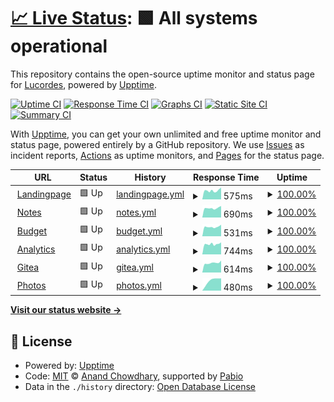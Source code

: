 # [📈 Live Status](https://status.lucacordes.com): <!--live status--> **🟩 All systems operational**

This repository contains the open-source uptime monitor and status page for [Lucordes](https://status.lucacordes.com), powered by [Upptime](https://github.com/upptime/upptime).

[![Uptime CI](https://github.com/lucordes/lucordes.github.io/workflows/Uptime%20CI/badge.svg)](https://github.com/lucordes/lucordes.github.io/actions?query=workflow%3A%22Uptime+CI%22)
[![Response Time CI](https://github.com/lucordes/lucordes.github.io/workflows/Response%20Time%20CI/badge.svg)](https://github.com/lucordes/lucordes.github.io/actions?query=workflow%3A%22Response+Time+CI%22)
[![Graphs CI](https://github.com/lucordes/lucordes.github.io/workflows/Graphs%20CI/badge.svg)](https://github.com/lucordes/lucordes.github.io/actions?query=workflow%3A%22Graphs+CI%22)
[![Static Site CI](https://github.com/lucordes/lucordes.github.io/workflows/Static%20Site%20CI/badge.svg)](https://github.com/lucordes/lucordes.github.io/actions?query=workflow%3A%22Static+Site+CI%22)
[![Summary CI](https://github.com/lucordes/lucordes.github.io/workflows/Summary%20CI/badge.svg)](https://github.com/lucordes/lucordes.github.io/actions?query=workflow%3A%22Summary+CI%22)

With [Upptime](https://upptime.js.org), you can get your own unlimited and free uptime monitor and status page, powered entirely by a GitHub repository. We use [Issues](https://github.com/lucordes/lucordes.github.io/issues) as incident reports, [Actions](https://github.com/lucordes/lucordes.github.io/actions) as uptime monitors, and [Pages](https://status.lucacordes.com) for the status page.

<!--start: status pages-->
<!-- This summary is generated by Upptime (https://github.com/upptime/upptime) -->
<!-- Do not edit this manually, your changes will be overwritten -->
<!-- prettier-ignore -->
| URL | Status | History | Response Time | Uptime |
| --- | ------ | ------- | ------------- | ------ |
| <img alt="" src="https://icons.duckduckgo.com/ip3/www.lucacordes.com.ico" height="13"> [Landingpage](https://www.lucacordes.com) | 🟩 Up | [landingpage.yml](https://github.com/lucordes/status/commits/HEAD/history/landingpage.yml) | <details><summary><img alt="Response time graph" src="./graphs/landingpage/response-time-week.png" height="20"> 575ms</summary><br><a href="https://status.lucacordes.com/history/landingpage"><img alt="Response time 575" src="https://img.shields.io/endpoint?url=https%3A%2F%2Fraw.githubusercontent.com%2Flucordes%2Fstatus%2FHEAD%2Fapi%2Flandingpage%2Fresponse-time.json"></a><br><a href="https://status.lucacordes.com/history/landingpage"><img alt="24-hour response time 575" src="https://img.shields.io/endpoint?url=https%3A%2F%2Fraw.githubusercontent.com%2Flucordes%2Fstatus%2FHEAD%2Fapi%2Flandingpage%2Fresponse-time-day.json"></a><br><a href="https://status.lucacordes.com/history/landingpage"><img alt="7-day response time 575" src="https://img.shields.io/endpoint?url=https%3A%2F%2Fraw.githubusercontent.com%2Flucordes%2Fstatus%2FHEAD%2Fapi%2Flandingpage%2Fresponse-time-week.json"></a><br><a href="https://status.lucacordes.com/history/landingpage"><img alt="30-day response time 575" src="https://img.shields.io/endpoint?url=https%3A%2F%2Fraw.githubusercontent.com%2Flucordes%2Fstatus%2FHEAD%2Fapi%2Flandingpage%2Fresponse-time-month.json"></a><br><a href="https://status.lucacordes.com/history/landingpage"><img alt="1-year response time 575" src="https://img.shields.io/endpoint?url=https%3A%2F%2Fraw.githubusercontent.com%2Flucordes%2Fstatus%2FHEAD%2Fapi%2Flandingpage%2Fresponse-time-year.json"></a></details> | <details><summary><a href="https://status.lucacordes.com/history/landingpage">100.00%</a></summary><a href="https://status.lucacordes.com/history/landingpage"><img alt="All-time uptime 100.00%" src="https://img.shields.io/endpoint?url=https%3A%2F%2Fraw.githubusercontent.com%2Flucordes%2Fstatus%2FHEAD%2Fapi%2Flandingpage%2Fuptime.json"></a><br><a href="https://status.lucacordes.com/history/landingpage"><img alt="24-hour uptime 100.00%" src="https://img.shields.io/endpoint?url=https%3A%2F%2Fraw.githubusercontent.com%2Flucordes%2Fstatus%2FHEAD%2Fapi%2Flandingpage%2Fuptime-day.json"></a><br><a href="https://status.lucacordes.com/history/landingpage"><img alt="7-day uptime 100.00%" src="https://img.shields.io/endpoint?url=https%3A%2F%2Fraw.githubusercontent.com%2Flucordes%2Fstatus%2FHEAD%2Fapi%2Flandingpage%2Fuptime-week.json"></a><br><a href="https://status.lucacordes.com/history/landingpage"><img alt="30-day uptime 100.00%" src="https://img.shields.io/endpoint?url=https%3A%2F%2Fraw.githubusercontent.com%2Flucordes%2Fstatus%2FHEAD%2Fapi%2Flandingpage%2Fuptime-month.json"></a><br><a href="https://status.lucacordes.com/history/landingpage"><img alt="1-year uptime 100.00%" src="https://img.shields.io/endpoint?url=https%3A%2F%2Fraw.githubusercontent.com%2Flucordes%2Fstatus%2FHEAD%2Fapi%2Flandingpage%2Fuptime-year.json"></a></details>
| <img alt="" src="https://icons.duckduckgo.com/ip3/notes.lucacordes.com.ico" height="13"> [Notes](https://notes.lucacordes.com) | 🟩 Up | [notes.yml](https://github.com/lucordes/status/commits/HEAD/history/notes.yml) | <details><summary><img alt="Response time graph" src="./graphs/notes/response-time-week.png" height="20"> 690ms</summary><br><a href="https://status.lucacordes.com/history/notes"><img alt="Response time 690" src="https://img.shields.io/endpoint?url=https%3A%2F%2Fraw.githubusercontent.com%2Flucordes%2Fstatus%2FHEAD%2Fapi%2Fnotes%2Fresponse-time.json"></a><br><a href="https://status.lucacordes.com/history/notes"><img alt="24-hour response time 690" src="https://img.shields.io/endpoint?url=https%3A%2F%2Fraw.githubusercontent.com%2Flucordes%2Fstatus%2FHEAD%2Fapi%2Fnotes%2Fresponse-time-day.json"></a><br><a href="https://status.lucacordes.com/history/notes"><img alt="7-day response time 690" src="https://img.shields.io/endpoint?url=https%3A%2F%2Fraw.githubusercontent.com%2Flucordes%2Fstatus%2FHEAD%2Fapi%2Fnotes%2Fresponse-time-week.json"></a><br><a href="https://status.lucacordes.com/history/notes"><img alt="30-day response time 690" src="https://img.shields.io/endpoint?url=https%3A%2F%2Fraw.githubusercontent.com%2Flucordes%2Fstatus%2FHEAD%2Fapi%2Fnotes%2Fresponse-time-month.json"></a><br><a href="https://status.lucacordes.com/history/notes"><img alt="1-year response time 690" src="https://img.shields.io/endpoint?url=https%3A%2F%2Fraw.githubusercontent.com%2Flucordes%2Fstatus%2FHEAD%2Fapi%2Fnotes%2Fresponse-time-year.json"></a></details> | <details><summary><a href="https://status.lucacordes.com/history/notes">100.00%</a></summary><a href="https://status.lucacordes.com/history/notes"><img alt="All-time uptime 100.00%" src="https://img.shields.io/endpoint?url=https%3A%2F%2Fraw.githubusercontent.com%2Flucordes%2Fstatus%2FHEAD%2Fapi%2Fnotes%2Fuptime.json"></a><br><a href="https://status.lucacordes.com/history/notes"><img alt="24-hour uptime 100.00%" src="https://img.shields.io/endpoint?url=https%3A%2F%2Fraw.githubusercontent.com%2Flucordes%2Fstatus%2FHEAD%2Fapi%2Fnotes%2Fuptime-day.json"></a><br><a href="https://status.lucacordes.com/history/notes"><img alt="7-day uptime 100.00%" src="https://img.shields.io/endpoint?url=https%3A%2F%2Fraw.githubusercontent.com%2Flucordes%2Fstatus%2FHEAD%2Fapi%2Fnotes%2Fuptime-week.json"></a><br><a href="https://status.lucacordes.com/history/notes"><img alt="30-day uptime 100.00%" src="https://img.shields.io/endpoint?url=https%3A%2F%2Fraw.githubusercontent.com%2Flucordes%2Fstatus%2FHEAD%2Fapi%2Fnotes%2Fuptime-month.json"></a><br><a href="https://status.lucacordes.com/history/notes"><img alt="1-year uptime 100.00%" src="https://img.shields.io/endpoint?url=https%3A%2F%2Fraw.githubusercontent.com%2Flucordes%2Fstatus%2FHEAD%2Fapi%2Fnotes%2Fuptime-year.json"></a></details>
| <img alt="" src="https://icons.duckduckgo.com/ip3/budget.lucacordes.com.ico" height="13"> [Budget](https://budget.lucacordes.com) | 🟩 Up | [budget.yml](https://github.com/lucordes/status/commits/HEAD/history/budget.yml) | <details><summary><img alt="Response time graph" src="./graphs/budget/response-time-week.png" height="20"> 531ms</summary><br><a href="https://status.lucacordes.com/history/budget"><img alt="Response time 531" src="https://img.shields.io/endpoint?url=https%3A%2F%2Fraw.githubusercontent.com%2Flucordes%2Fstatus%2FHEAD%2Fapi%2Fbudget%2Fresponse-time.json"></a><br><a href="https://status.lucacordes.com/history/budget"><img alt="24-hour response time 531" src="https://img.shields.io/endpoint?url=https%3A%2F%2Fraw.githubusercontent.com%2Flucordes%2Fstatus%2FHEAD%2Fapi%2Fbudget%2Fresponse-time-day.json"></a><br><a href="https://status.lucacordes.com/history/budget"><img alt="7-day response time 531" src="https://img.shields.io/endpoint?url=https%3A%2F%2Fraw.githubusercontent.com%2Flucordes%2Fstatus%2FHEAD%2Fapi%2Fbudget%2Fresponse-time-week.json"></a><br><a href="https://status.lucacordes.com/history/budget"><img alt="30-day response time 531" src="https://img.shields.io/endpoint?url=https%3A%2F%2Fraw.githubusercontent.com%2Flucordes%2Fstatus%2FHEAD%2Fapi%2Fbudget%2Fresponse-time-month.json"></a><br><a href="https://status.lucacordes.com/history/budget"><img alt="1-year response time 531" src="https://img.shields.io/endpoint?url=https%3A%2F%2Fraw.githubusercontent.com%2Flucordes%2Fstatus%2FHEAD%2Fapi%2Fbudget%2Fresponse-time-year.json"></a></details> | <details><summary><a href="https://status.lucacordes.com/history/budget">100.00%</a></summary><a href="https://status.lucacordes.com/history/budget"><img alt="All-time uptime 100.00%" src="https://img.shields.io/endpoint?url=https%3A%2F%2Fraw.githubusercontent.com%2Flucordes%2Fstatus%2FHEAD%2Fapi%2Fbudget%2Fuptime.json"></a><br><a href="https://status.lucacordes.com/history/budget"><img alt="24-hour uptime 100.00%" src="https://img.shields.io/endpoint?url=https%3A%2F%2Fraw.githubusercontent.com%2Flucordes%2Fstatus%2FHEAD%2Fapi%2Fbudget%2Fuptime-day.json"></a><br><a href="https://status.lucacordes.com/history/budget"><img alt="7-day uptime 100.00%" src="https://img.shields.io/endpoint?url=https%3A%2F%2Fraw.githubusercontent.com%2Flucordes%2Fstatus%2FHEAD%2Fapi%2Fbudget%2Fuptime-week.json"></a><br><a href="https://status.lucacordes.com/history/budget"><img alt="30-day uptime 100.00%" src="https://img.shields.io/endpoint?url=https%3A%2F%2Fraw.githubusercontent.com%2Flucordes%2Fstatus%2FHEAD%2Fapi%2Fbudget%2Fuptime-month.json"></a><br><a href="https://status.lucacordes.com/history/budget"><img alt="1-year uptime 100.00%" src="https://img.shields.io/endpoint?url=https%3A%2F%2Fraw.githubusercontent.com%2Flucordes%2Fstatus%2FHEAD%2Fapi%2Fbudget%2Fuptime-year.json"></a></details>
| <img alt="" src="https://icons.duckduckgo.com/ip3/analytics.lucacordes.com.ico" height="13"> [Analytics](https://analytics.lucacordes.com) | 🟩 Up | [analytics.yml](https://github.com/lucordes/status/commits/HEAD/history/analytics.yml) | <details><summary><img alt="Response time graph" src="./graphs/analytics/response-time-week.png" height="20"> 744ms</summary><br><a href="https://status.lucacordes.com/history/analytics"><img alt="Response time 744" src="https://img.shields.io/endpoint?url=https%3A%2F%2Fraw.githubusercontent.com%2Flucordes%2Fstatus%2FHEAD%2Fapi%2Fanalytics%2Fresponse-time.json"></a><br><a href="https://status.lucacordes.com/history/analytics"><img alt="24-hour response time 744" src="https://img.shields.io/endpoint?url=https%3A%2F%2Fraw.githubusercontent.com%2Flucordes%2Fstatus%2FHEAD%2Fapi%2Fanalytics%2Fresponse-time-day.json"></a><br><a href="https://status.lucacordes.com/history/analytics"><img alt="7-day response time 744" src="https://img.shields.io/endpoint?url=https%3A%2F%2Fraw.githubusercontent.com%2Flucordes%2Fstatus%2FHEAD%2Fapi%2Fanalytics%2Fresponse-time-week.json"></a><br><a href="https://status.lucacordes.com/history/analytics"><img alt="30-day response time 744" src="https://img.shields.io/endpoint?url=https%3A%2F%2Fraw.githubusercontent.com%2Flucordes%2Fstatus%2FHEAD%2Fapi%2Fanalytics%2Fresponse-time-month.json"></a><br><a href="https://status.lucacordes.com/history/analytics"><img alt="1-year response time 744" src="https://img.shields.io/endpoint?url=https%3A%2F%2Fraw.githubusercontent.com%2Flucordes%2Fstatus%2FHEAD%2Fapi%2Fanalytics%2Fresponse-time-year.json"></a></details> | <details><summary><a href="https://status.lucacordes.com/history/analytics">100.00%</a></summary><a href="https://status.lucacordes.com/history/analytics"><img alt="All-time uptime 100.00%" src="https://img.shields.io/endpoint?url=https%3A%2F%2Fraw.githubusercontent.com%2Flucordes%2Fstatus%2FHEAD%2Fapi%2Fanalytics%2Fuptime.json"></a><br><a href="https://status.lucacordes.com/history/analytics"><img alt="24-hour uptime 100.00%" src="https://img.shields.io/endpoint?url=https%3A%2F%2Fraw.githubusercontent.com%2Flucordes%2Fstatus%2FHEAD%2Fapi%2Fanalytics%2Fuptime-day.json"></a><br><a href="https://status.lucacordes.com/history/analytics"><img alt="7-day uptime 100.00%" src="https://img.shields.io/endpoint?url=https%3A%2F%2Fraw.githubusercontent.com%2Flucordes%2Fstatus%2FHEAD%2Fapi%2Fanalytics%2Fuptime-week.json"></a><br><a href="https://status.lucacordes.com/history/analytics"><img alt="30-day uptime 100.00%" src="https://img.shields.io/endpoint?url=https%3A%2F%2Fraw.githubusercontent.com%2Flucordes%2Fstatus%2FHEAD%2Fapi%2Fanalytics%2Fuptime-month.json"></a><br><a href="https://status.lucacordes.com/history/analytics"><img alt="1-year uptime 100.00%" src="https://img.shields.io/endpoint?url=https%3A%2F%2Fraw.githubusercontent.com%2Flucordes%2Fstatus%2FHEAD%2Fapi%2Fanalytics%2Fuptime-year.json"></a></details>
| <img alt="" src="https://icons.duckduckgo.com/ip3/git.lucacordes.com.ico" height="13"> [Gitea](https://git.lucacordes.com) | 🟩 Up | [gitea.yml](https://github.com/lucordes/status/commits/HEAD/history/gitea.yml) | <details><summary><img alt="Response time graph" src="./graphs/gitea/response-time-week.png" height="20"> 614ms</summary><br><a href="https://status.lucacordes.com/history/gitea"><img alt="Response time 614" src="https://img.shields.io/endpoint?url=https%3A%2F%2Fraw.githubusercontent.com%2Flucordes%2Fstatus%2FHEAD%2Fapi%2Fgitea%2Fresponse-time.json"></a><br><a href="https://status.lucacordes.com/history/gitea"><img alt="24-hour response time 614" src="https://img.shields.io/endpoint?url=https%3A%2F%2Fraw.githubusercontent.com%2Flucordes%2Fstatus%2FHEAD%2Fapi%2Fgitea%2Fresponse-time-day.json"></a><br><a href="https://status.lucacordes.com/history/gitea"><img alt="7-day response time 614" src="https://img.shields.io/endpoint?url=https%3A%2F%2Fraw.githubusercontent.com%2Flucordes%2Fstatus%2FHEAD%2Fapi%2Fgitea%2Fresponse-time-week.json"></a><br><a href="https://status.lucacordes.com/history/gitea"><img alt="30-day response time 614" src="https://img.shields.io/endpoint?url=https%3A%2F%2Fraw.githubusercontent.com%2Flucordes%2Fstatus%2FHEAD%2Fapi%2Fgitea%2Fresponse-time-month.json"></a><br><a href="https://status.lucacordes.com/history/gitea"><img alt="1-year response time 614" src="https://img.shields.io/endpoint?url=https%3A%2F%2Fraw.githubusercontent.com%2Flucordes%2Fstatus%2FHEAD%2Fapi%2Fgitea%2Fresponse-time-year.json"></a></details> | <details><summary><a href="https://status.lucacordes.com/history/gitea">100.00%</a></summary><a href="https://status.lucacordes.com/history/gitea"><img alt="All-time uptime 100.00%" src="https://img.shields.io/endpoint?url=https%3A%2F%2Fraw.githubusercontent.com%2Flucordes%2Fstatus%2FHEAD%2Fapi%2Fgitea%2Fuptime.json"></a><br><a href="https://status.lucacordes.com/history/gitea"><img alt="24-hour uptime 100.00%" src="https://img.shields.io/endpoint?url=https%3A%2F%2Fraw.githubusercontent.com%2Flucordes%2Fstatus%2FHEAD%2Fapi%2Fgitea%2Fuptime-day.json"></a><br><a href="https://status.lucacordes.com/history/gitea"><img alt="7-day uptime 100.00%" src="https://img.shields.io/endpoint?url=https%3A%2F%2Fraw.githubusercontent.com%2Flucordes%2Fstatus%2FHEAD%2Fapi%2Fgitea%2Fuptime-week.json"></a><br><a href="https://status.lucacordes.com/history/gitea"><img alt="30-day uptime 100.00%" src="https://img.shields.io/endpoint?url=https%3A%2F%2Fraw.githubusercontent.com%2Flucordes%2Fstatus%2FHEAD%2Fapi%2Fgitea%2Fuptime-month.json"></a><br><a href="https://status.lucacordes.com/history/gitea"><img alt="1-year uptime 100.00%" src="https://img.shields.io/endpoint?url=https%3A%2F%2Fraw.githubusercontent.com%2Flucordes%2Fstatus%2FHEAD%2Fapi%2Fgitea%2Fuptime-year.json"></a></details>
| <img alt="" src="https://icons.duckduckgo.com/ip3/photos.lucacordes.com.ico" height="13"> [Photos](https://photos.lucacordes.com) | 🟩 Up | [photos.yml](https://github.com/lucordes/status/commits/HEAD/history/photos.yml) | <details><summary><img alt="Response time graph" src="./graphs/photos/response-time-week.png" height="20"> 480ms</summary><br><a href="https://status.lucacordes.com/history/photos"><img alt="Response time 480" src="https://img.shields.io/endpoint?url=https%3A%2F%2Fraw.githubusercontent.com%2Flucordes%2Fstatus%2FHEAD%2Fapi%2Fphotos%2Fresponse-time.json"></a><br><a href="https://status.lucacordes.com/history/photos"><img alt="24-hour response time 480" src="https://img.shields.io/endpoint?url=https%3A%2F%2Fraw.githubusercontent.com%2Flucordes%2Fstatus%2FHEAD%2Fapi%2Fphotos%2Fresponse-time-day.json"></a><br><a href="https://status.lucacordes.com/history/photos"><img alt="7-day response time 480" src="https://img.shields.io/endpoint?url=https%3A%2F%2Fraw.githubusercontent.com%2Flucordes%2Fstatus%2FHEAD%2Fapi%2Fphotos%2Fresponse-time-week.json"></a><br><a href="https://status.lucacordes.com/history/photos"><img alt="30-day response time 480" src="https://img.shields.io/endpoint?url=https%3A%2F%2Fraw.githubusercontent.com%2Flucordes%2Fstatus%2FHEAD%2Fapi%2Fphotos%2Fresponse-time-month.json"></a><br><a href="https://status.lucacordes.com/history/photos"><img alt="1-year response time 480" src="https://img.shields.io/endpoint?url=https%3A%2F%2Fraw.githubusercontent.com%2Flucordes%2Fstatus%2FHEAD%2Fapi%2Fphotos%2Fresponse-time-year.json"></a></details> | <details><summary><a href="https://status.lucacordes.com/history/photos">100.00%</a></summary><a href="https://status.lucacordes.com/history/photos"><img alt="All-time uptime 100.00%" src="https://img.shields.io/endpoint?url=https%3A%2F%2Fraw.githubusercontent.com%2Flucordes%2Fstatus%2FHEAD%2Fapi%2Fphotos%2Fuptime.json"></a><br><a href="https://status.lucacordes.com/history/photos"><img alt="24-hour uptime 100.00%" src="https://img.shields.io/endpoint?url=https%3A%2F%2Fraw.githubusercontent.com%2Flucordes%2Fstatus%2FHEAD%2Fapi%2Fphotos%2Fuptime-day.json"></a><br><a href="https://status.lucacordes.com/history/photos"><img alt="7-day uptime 100.00%" src="https://img.shields.io/endpoint?url=https%3A%2F%2Fraw.githubusercontent.com%2Flucordes%2Fstatus%2FHEAD%2Fapi%2Fphotos%2Fuptime-week.json"></a><br><a href="https://status.lucacordes.com/history/photos"><img alt="30-day uptime 100.00%" src="https://img.shields.io/endpoint?url=https%3A%2F%2Fraw.githubusercontent.com%2Flucordes%2Fstatus%2FHEAD%2Fapi%2Fphotos%2Fuptime-month.json"></a><br><a href="https://status.lucacordes.com/history/photos"><img alt="1-year uptime 100.00%" src="https://img.shields.io/endpoint?url=https%3A%2F%2Fraw.githubusercontent.com%2Flucordes%2Fstatus%2FHEAD%2Fapi%2Fphotos%2Fuptime-year.json"></a></details>

<!--end: status pages-->

[**Visit our status website →**](https://status.lucacordes.com)

## 📄 License

- Powered by: [Upptime](https://github.com/upptime/upptime)
- Code: [MIT](./LICENSE) © [Anand Chowdhary](https://anandchowdhary.com), supported by [Pabio](https://pabio.com)
- Data in the `./history` directory: [Open Database License](https://opendatacommons.org/licenses/odbl/1-0/)

